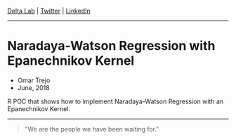 
[Delta Lab](https://links.deltalab.ai/website) | [Twitter](https://links.deltalab.ai/twitter) | [LinkedIn](https://links.deltalab.ai/linkedin)

---

# Naradaya-Watson Regression with Epanechnikov Kernel

- Omar Trejo
- June, 2018

R POC that shows how to implement Naradaya-Watson Regression with an
Epanechnikov Kernel.

---

> "We are the people we have been waiting for."

